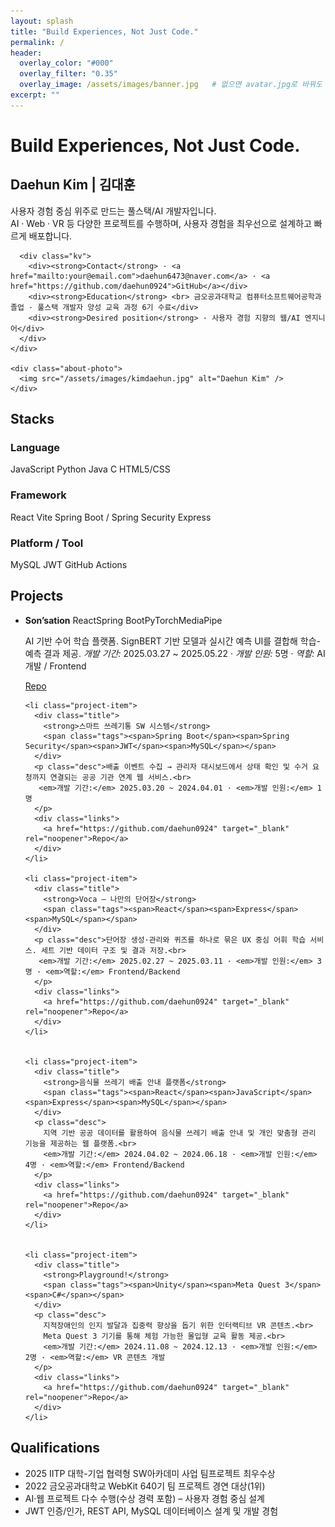 ```yaml
---
layout: splash
title: "Build Experiences, Not Just Code."
permalink: /
header:
  overlay_color: "#000"
  overlay_filter: "0.35"
  overlay_image: /assets/images/banner.jpg   # 없으면 avatar.jpg로 바꿔도 됩니다.
excerpt: ""
---
```


<!-- ===== HERO SLOGAN ===== -->
<div class="hero-slogan">
  <h1>Build Experiences, Not Just Code.</h1>
</div>

<!-- ===== ABOUT ===== -->
<section class="section" id="about">
  <div class="about-card">
    <div class="about-text">
      <h2 class="section-title">Daehun Kim | 김대훈</h2>
      <p class="lead">
        사용자 경험 중심 위주로 만드는 풀스택/AI 개발자입니다.<br>
        AI · Web · VR 등 다양한 프로젝트를 수행하며, 사용자 경험을 최우선으로 설계하고 빠르게 배포합니다.
      </p>

      <div class="kv">
        <div><strong>Contact</strong> · <a href="mailto:your@email.com">daehun6473@naver.com</a> · <a href="https://github.com/daehun0924">GitHub</a></div>
        <div><strong>Education</strong> <br> 금오공과대학교 컴퓨터소프트웨어공학과 졸업 · 풀스택 개발자 양성 교육 과정 6기 수료</div>
        <div><strong>Desired position</strong> · 사용자 경험 지향의 웹/AI 엔지니어</div>
      </div>
    </div>

    <div class="about-photo">
      <img src="/assets/images/kimdaehun.jpg" alt="Daehun Kim" />
    </div>
  </div>
</section>

<!-- ===== STACKS ===== -->
<section class="section" id="stacks">
  <h2 class="section-title">Stacks</h2>

  <div class="stack-group">
    <h3>Language</h3>
    <div class="badges">
      <span class="badge">JavaScript</span>
      <span class="badge">Python</span>
      <span class="badge">Java</span>
      <span class="badge">C</span>
      <span class="badge">HTML5/CSS</span>   
    </div>
  </div>

  <div class="stack-group">
    <h3>Framework</h3>
    <div class="badges">
      <span class="badge">React</span>
      <span class="badge">Vite</span>
      <span class="badge">Spring Boot / Spring Security</span>
      <span class="badge">Express</span>
    </div>
  </div>

  <div class="stack-group">
    <h3>Platform / Tool</h3>
    <div class="badges">
      <span class="badge">MySQL</span>
      <span class="badge">JWT</span>
      <span class="badge">GitHub Actions</span>
    </div>
  </div>
</section>

<!-- ===== PROJECTS ===== -->
<section class="section" id="projects">
  <h2 class="section-title">Projects</h2>

  <ul class="project-list">
    <li class="project-item">
      <div class="title">
        <strong>Son’sation</strong>
        <span class="tags"><span>React</span><span>Spring Boot</span><span>PyTorch</span><span>MediaPipe</span></span>
      </div>
      <p class="desc">AI 기반 수어 학습 플랫폼. SignBERT 기반 모델과 실시간 예측 UI를 결합해 학습-예측 결과 제공.
       <em>개발 기간:</em> 2025.03.27 ~ 2025.05.22 · <em>개발 인원:</em> 5명 · <em>역할:</em> AI 개발 / Frontend
      </p>
      <div class="links">
        <a href="https://github.com/daehun0924" target="_blank" rel="noopener">Repo</a>
      </div>
    </li>

    <li class="project-item">
      <div class="title">
        <strong>스마트 쓰레기통 SW 시스템</strong>
        <span class="tags"><span>Spring Boot</span><span>Spring Security</span><span>JWT</span><span>MySQL</span></span>
      </div>
      <p class="desc">배출 이벤트 수집 → 관리자 대시보드에서 상태 확인 및 수거 요청까지 연결되는 공공 기관 연계 웹 서비스.<br>
       <em>개발 기간:</em> 2025.03.20 ~ 2024.04.01 · <em>개발 인원:</em> 1명
      </p>
      <div class="links">
        <a href="https://github.com/daehun0924" target="_blank" rel="noopener">Repo</a>
      </div>
    </li>

    <li class="project-item">
      <div class="title">
        <strong>Voca – 나만의 단어장</strong>
        <span class="tags"><span>React</span><span>Express</span><span>MySQL</span></span>
      </div>
      <p class="desc">단어장 생성·관리와 퀴즈를 하나로 묶은 UX 중심 어휘 학습 서비스. 세트 기반 데이터 구조 및 결과 저장.<br>
       <em>개발 기간:</em> 2025.02.27 ~ 2025.03.11 · <em>개발 인원:</em> 3명 · <em>역할:</em> Frontend/Backend
      </p>
      <div class="links">
        <a href="https://github.com/daehun0924" target="_blank" rel="noopener">Repo</a>
      </div>
    </li>

    
    <li class="project-item">
      <div class="title">
        <strong>음식물 쓰레기 배출 안내 플랫폼</strong>
        <span class="tags"><span>React</span><span>JavaScript</span><span>Express</span><span>MySQL</span></span>
      </div>
      <p class="desc">
        지역 기반 공공 데이터를 활용하여 음식물 쓰레기 배출 안내 및 개인 맞춤형 관리 기능을 제공하는 웹 플랫폼.<br>
        <em>개발 기간:</em> 2024.04.02 ~ 2024.06.18 · <em>개발 인원:</em> 4명 · <em>역할:</em> Frontend/Backend
      </p>
      <div class="links">
        <a href="https://github.com/daehun0924" target="_blank" rel="noopener">Repo</a>
      </div>
    </li>

    
    <li class="project-item">
      <div class="title">
        <strong>Playground!</strong>
        <span class="tags"><span>Unity</span><span>Meta Quest 3</span><span>C#</span></span>
      </div>
      <p class="desc">
        지적장애인의 인지 발달과 집중력 향상을 돕기 위한 인터랙티브 VR 콘텐츠.<br>
        Meta Quest 3 기기를 통해 체험 가능한 몰입형 교육 활동 제공.<br>
        <em>개발 기간:</em> 2024.11.08 ~ 2024.12.13 · <em>개발 인원:</em> 2명 · <em>역할:</em> VR 콘텐츠 개발
      </p>
      <div class="links">
        <a href="https://github.com/daehun0924" target="_blank" rel="noopener">Repo</a>
      </div>
    </li>
  </ul>
</section>


<!-- ===== QUALIFICATIONS ===== -->
<section class="section" id="qualifications">
  <h2 class="section-title">Qualifications</h2>
  <ul class="qual-list">
    <li>2025 IITP 대학-기업 협력형 SW아카데미 사업 팀프로젝트 최우수상</li>
    <li>2022 금오공과대학교 WebKit 640기 팀 프로젝트 경연 대상(1위)</li>
    <li>AI·웹 프로젝트 다수 수행(수상 경력 포함) – 사용자 경험 중심 설계</li>
    <li>JWT 인증/인가, REST API, MySQL 데이터베이스 설계 및 개발 경험</li>
  </ul>
</section>
